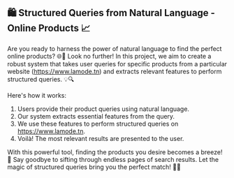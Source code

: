 ## 🛍️ Structured Queries from Natural Language - Online Products 📈
Are you ready to harness the power of natural language to find the perfect online products? 🌐💼 Look no further! In this project, we aim to create a robust system that takes user queries for specific products from a particular website (https://www.lamode.tn) and extracts relevant features to perform structured queries. 💡🔍

Here's how it works:

1. Users provide their product queries using natural language.
2. Our system extracts essential features from the query.
3. We use these features to perform structured queries on https://www.lamode.tn.
4. Voilà! The most relevant results are presented to the user.

With this powerful tool, finding the products you desire becomes a breeze! 🚀 Say goodbye to sifting through endless pages of search results. Let the magic of structured queries bring you the perfect match! 💫✨
